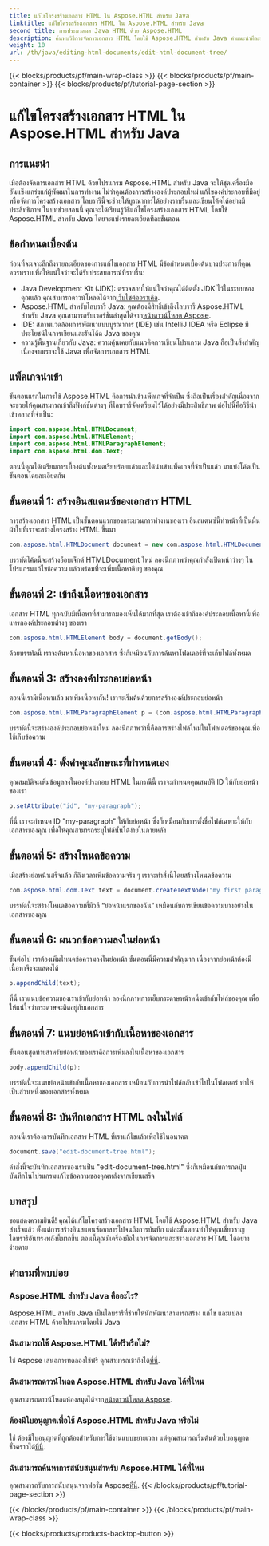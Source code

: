 ```yaml
---
title: แก้ไขโครงสร้างเอกสาร HTML ใน Aspose.HTML สำหรับ Java
linktitle: แก้ไขโครงสร้างเอกสาร HTML ใน Aspose.HTML สำหรับ Java
second_title: การประมวลผล Java HTML ด้วย Aspose.HTML
description: ค้นพบวิธีการจัดการเอกสาร HTML โดยใช้ Aspose.HTML สำหรับ Java คำแนะนำทีละขั้นตอนสำหรับการจัดการเนื้อหาอย่างมีประสิทธิภาพ
weight: 10
url: /th/java/editing-html-documents/edit-html-document-tree/
---
```


{{< blocks/products/pf/main-wrap-class >}}
{{< blocks/products/pf/main-container >}}
{{< blocks/products/pf/tutorial-page-section >}}

# แก้ไขโครงสร้างเอกสาร HTML ใน Aspose.HTML สำหรับ Java

## การแนะนำ
เมื่อต้องจัดการเอกสาร HTML ด้วยโปรแกรม Aspose.HTML สำหรับ Java จะให้ชุดเครื่องมืออันแข็งแกร่งแก่ผู้พัฒนาในการทำงาน ไม่ว่าคุณต้องการสร้างองค์ประกอบใหม่ แก้ไของค์ประกอบที่มีอยู่ หรือจัดการโครงสร้างเอกสาร ไลบรารีนี้จะช่วยให้บูรณาการได้อย่างราบรื่นและเขียนโค้ดได้อย่างมีประสิทธิภาพ ในบทช่วยสอนนี้ คุณจะได้เรียนรู้วิธีแก้ไขโครงสร้างเอกสาร HTML โดยใช้ Aspose.HTML สำหรับ Java โดยจะแบ่งรายละเอียดทีละขั้นตอน
## ข้อกำหนดเบื้องต้น
ก่อนที่จะเจาะลึกถึงรายละเอียดของการแก้ไขเอกสาร HTML มีข้อกำหนดเบื้องต้นบางประการที่คุณควรทราบเพื่อให้แน่ใจว่าจะได้รับประสบการณ์ที่ราบรื่น:
-  Java Development Kit (JDK): ตรวจสอบให้แน่ใจว่าคุณได้ติดตั้ง JDK ไว้ในระบบของคุณแล้ว คุณสามารถดาวน์โหลดได้จาก[เว็บไซต์ออราเคิล](https://www.oracle.com/java/technologies/javase-jdk11-downloads.html).
-  Aspose.HTML สำหรับไลบรารี Java: คุณต้องมีสิทธิ์เข้าถึงไลบรารี Aspose.HTML สำหรับ Java คุณสามารถรับเวอร์ชันล่าสุดได้จาก[หน้าดาวน์โหลด Aspose](https://releases.aspose.com/html/java/).
- IDE: สภาพแวดล้อมการพัฒนาแบบบูรณาการ (IDE) เช่น IntelliJ IDEA หรือ Eclipse มีประโยชน์ในการเขียนและรันโค้ด Java ของคุณ
- ความรู้พื้นฐานเกี่ยวกับ Java: ความคุ้นเคยกับแนวคิดการเขียนโปรแกรม Java ถือเป็นสิ่งสำคัญ เนื่องจากเราจะใช้ Java เพื่อจัดการเอกสาร HTML
## แพ็คเกจนำเข้า
ขั้นตอนแรกในการใช้ Aspose.HTML คือการนำเข้าแพ็คเกจที่จำเป็น ซึ่งถือเป็นเรื่องสำคัญเนื่องจากจะช่วยให้คุณสามารถเข้าถึงฟังก์ชันต่างๆ ที่ไลบรารีจัดเตรียมไว้ได้อย่างมีประสิทธิภาพ ต่อไปนี้คือวิธีนำเข้าคลาสที่จำเป็น:
```java
import com.aspose.html.HTMLDocument;
import com.aspose.html.HTMLElement;
import com.aspose.html.HTMLParagraphElement;
import com.aspose.html.dom.Text;
```
ตอนนี้คุณได้เตรียมการเบื้องต้นทั้งหมดเรียบร้อยแล้วและได้นำเข้าแพ็คเกจที่จำเป็นแล้ว มาแบ่งโค้ดเป็นขั้นตอนโดยละเอียดกัน
## ขั้นตอนที่ 1: สร้างอินสแตนซ์ของเอกสาร HTML
การสร้างเอกสาร HTML เป็นขั้นตอนแรกของกระบวนการทำงานของเรา อินสแตนซ์นี้ทำหน้าที่เป็นผืนผ้าใบที่เราจะสร้างโครงสร้าง HTML ขึ้นมา 
```java
com.aspose.html.HTMLDocument document = new com.aspose.html.HTMLDocument();
```
บรรทัดโค้ดนี้จะสร้างอ็อบเจ็กต์ HTMLDocument ใหม่ ลองนึกภาพว่าคุณกำลังเปิดหน้าว่างๆ ในโปรแกรมแก้ไขข้อความ แล้วพร้อมที่จะเพิ่มเนื้อหาดิบๆ ของคุณ
## ขั้นตอนที่ 2: เข้าถึงเนื้อหาของเอกสาร
เอกสาร HTML ทุกฉบับมีเนื้อหาที่สามารถมองเห็นได้มากที่สุด เราต้องเข้าถึงองค์ประกอบเนื้อหานี้เพื่อแทรกองค์ประกอบต่างๆ ของเรา
```java
com.aspose.html.HTMLElement body = document.getBody();
```
ด้วยบรรทัดนี้ เราจะค้นหาเนื้อหาของเอกสาร ซึ่งก็เหมือนกับการค้นหาโฟลเดอร์ที่จะเก็บไฟล์ทั้งหมด
## ขั้นตอนที่ 3: สร้างองค์ประกอบย่อหน้า
ตอนนี้เรามีเนื้อหาแล้ว มาเพิ่มเนื้อหากัน! เราจะเริ่มต้นด้วยการสร้างองค์ประกอบย่อหน้า
```java
com.aspose.html.HTMLParagraphElement p = (com.aspose.html.HTMLParagraphElement) document.createElement("p");
```
บรรทัดนี้จะสร้างองค์ประกอบย่อหน้าใหม่ ลองนึกภาพว่านี่คือการสร้างไฟล์ใหม่ในโฟลเดอร์ของคุณเพื่อใช้เก็บข้อความ
## ขั้นตอนที่ 4: ตั้งค่าคุณลักษณะที่กำหนดเอง
คุณสมบัติจะเพิ่มข้อมูลลงในองค์ประกอบ HTML ในกรณีนี้ เราจะกำหนดคุณสมบัติ ID ให้กับย่อหน้าของเรา
```java
p.setAttribute("id", "my-paragraph");
```
ที่นี่ เราจะกำหนด ID "my-paragraph" ให้กับย่อหน้า ซึ่งก็เหมือนกับการตั้งชื่อไฟล์เฉพาะให้กับเอกสารของคุณ เพื่อให้คุณสามารถระบุไฟล์นั้นได้ง่ายในภายหลัง
## ขั้นตอนที่ 5: สร้างโหนดข้อความ
เมื่อสร้างย่อหน้าเสร็จแล้ว ก็ถึงเวลาเพิ่มข้อความจริง ๆ เราจะทำสิ่งนี้โดยสร้างโหนดข้อความ
```java
com.aspose.html.dom.Text text = document.createTextNode("my first paragraph");
```
บรรทัดนี้จะสร้างโหนดข้อความที่มีวลี “ย่อหน้าแรกของฉัน” เหมือนกับการเขียนข้อความบางอย่างในเอกสารของคุณ
## ขั้นตอนที่ 6: ผนวกข้อความลงในย่อหน้า
ขั้นต่อไป เราต้องเพิ่มโหนดข้อความลงในย่อหน้า ขั้นตอนนี้มีความสำคัญมาก เนื่องจากย่อหน้าต้องมีเนื้อหาจึงจะแสดงได้
```java
p.appendChild(text);
```
ที่นี่ เราแนบข้อความของเราเข้ากับย่อหน้า ลองนึกภาพการเย็บกระดาษหน้าหนึ่งเข้ากับไฟล์ของคุณ เพื่อให้แน่ใจว่ากระดาษจะติดอยู่กับเอกสาร
## ขั้นตอนที่ 7: แนบย่อหน้าเข้ากับเนื้อหาของเอกสาร
ขั้นตอนสุดท้ายสำหรับย่อหน้าของเราคือการเพิ่มลงในเนื้อหาของเอกสาร 
```java
body.appendChild(p);
```
บรรทัดนี้จะแนบย่อหน้าเข้ากับเนื้อหาของเอกสาร เหมือนกับการนำไฟล์กลับเข้าไปในโฟลเดอร์ ทำให้เป็นส่วนหนึ่งของเอกสารทั้งหมด
## ขั้นตอนที่ 8: บันทึกเอกสาร HTML ลงในไฟล์
ตอนนี้เราต้องการบันทึกเอกสาร HTML ที่เราแก้ไขแล้วเพื่อใช้ในอนาคต 
```java
document.save("edit-document-tree.html");
```
คำสั่งนี้จะบันทึกเอกสารของเราเป็น "edit-document-tree.html" ซึ่งก็เหมือนกับการกดปุ่มบันทึกในโปรแกรมแก้ไขข้อความของคุณหลังจากเขียนเสร็จ
## บทสรุป
ขอแสดงความยินดี! คุณได้แก้ไขโครงสร้างเอกสาร HTML โดยใช้ Aspose.HTML สำหรับ Java สำเร็จแล้ว ตั้งแต่การสร้างอินสแตนซ์เอกสารไปจนถึงการบันทึก แต่ละขั้นตอนทำให้คุณเชี่ยวชาญไลบรารีอันทรงพลังนี้มากขึ้น ตอนนี้คุณมีเครื่องมือในการจัดการและสร้างเอกสาร HTML ได้อย่างง่ายดาย

## คำถามที่พบบ่อย
### Aspose.HTML สำหรับ Java คืออะไร?
Aspose.HTML สำหรับ Java เป็นไลบรารีที่ช่วยให้นักพัฒนาสามารถสร้าง แก้ไข และแปลงเอกสาร HTML ด้วยโปรแกรมโดยใช้ Java
### ฉันสามารถใช้ Aspose.HTML ได้ฟรีหรือไม่?
 ใช่ Aspose เสนอการทดลองใช้ฟรี คุณสามารถเข้าถึงได้[ที่นี่](https://releases.aspose.com/).
### ฉันสามารถดาวน์โหลด Aspose.HTML สำหรับ Java ได้ที่ไหน
 คุณสามารถดาวน์โหลดห้องสมุดได้จาก[หน้าดาวน์โหลด Aspose](https://releases.aspose.com/html/java/).
### ต้องมีใบอนุญาตเพื่อใช้ Aspose.HTML สำหรับ Java หรือไม่
 ใช่ ต้องมีใบอนุญาตที่ถูกต้องสำหรับการใช้งานแบบขยายเวลา แต่คุณสามารถเริ่มต้นด้วยใบอนุญาตชั่วคราวได้[ที่นี่](https://purchase.aspose.com/temporary-license/).
### ฉันสามารถค้นหาการสนับสนุนสำหรับ Aspose.HTML ได้ที่ไหน
 คุณสามารถรับการสนับสนุนจากฟอรั่ม Aspose[ที่นี่](https://forum.aspose.com/c/html/29).
{{< /blocks/products/pf/tutorial-page-section >}}

{{< /blocks/products/pf/main-container >}}
{{< /blocks/products/pf/main-wrap-class >}}

{{< blocks/products/products-backtop-button >}}
